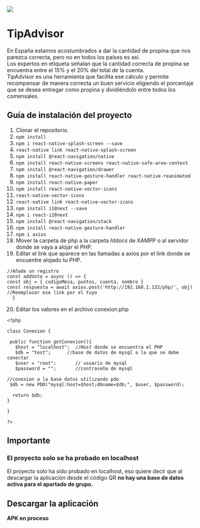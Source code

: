 ![](https://imgur.com/a/JBySsek)
# TipAdvisor<br/>
En España estamos acostumbrados a dar la cantidad de propina que nos parezca correcta, pero no en todos los países es así.<br/>
Los expertos en etiqueta señalan que la cantidad correcta de propina se encuentra entre el 15% y el 20% del total de la cuenta.<br/>
TipAdvisor es una herramienta que facilita ese cálculo y permite recompensar de manera correcta un buen servicio eligiendo el porcentaje que se desea entregar como propina y dividiéndolo entre todos los comensales.<br/>
## Guía de instalación del proyecto
1. Clonar el repositorio.
2. ```npm install```
3. ```npm i react-native-splash-screen --save```
4. ```react-native link react-native-splash-screen```
5. ```npm install @react-navigation/native```
6. ```npm install react-native-screens react-native-safe-area-context```
7. ```npm install @react-navigation/drawer```
8. ```npm install react-native-gesture-handler react-native-reanimated```
9. ```npm install react-native-paper```
10. ```npm install react-native-vector-icons```
11. ```react-native-vector-icons```
12. ```react-native link react-native-vector-icons```
13. ```npm install i18next --save```
14. ```npm i react-i18next```
15. ```npm install @react-navigation/stack```
16. ```npm install react-native-gesture-handler```
17. ```npm i axios```
18. Mover la carpeta de php a la carpeta *htdocs* de XAMPP o al servidor donde se vaya a alojar el PHP.
19. Editar el link que aparece en las llamadas a axios por el link donde se encuentre alojado tu PHP.
``` 
//Añade un registro
const addVoto = async () => {
const obj = { codigoMesa, puntos, cuenta, nombre }
const respuesta = await axios.post('http://192.168.1.132/php/', obj) //Reemplazar ese link por el tuyo
  } 

```
20. Editar los valores en el archivo conexion.php
```
<?php

class Conexion {
	
 public function getConexion(){
   $host = "localhost";  //Host donde se encuentra el PHP
   $db = "test";      //base de datos de mysql a la que se debe conectar
   $user = "root";       // usuario de mysql
   $password = "";       //contraseña de mysql

//conexion a la base datos utilizando pdo
 $db = new PDO("mysql:host=$host;dbname=$db;", $user, $password);

  return $db;
}

}

?>
```
## Importante<br/>
### El proyecto solo se ha probado en **localhost**
El proyecto solo ha sido probado en localhost, eso quiere decir que al descargar la aplicación desde el código QR **no hay una base de datos activa para el apartado de grupo.**
## Descargar la aplicación
**APK en proceso**